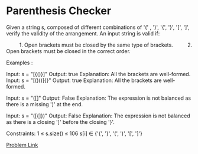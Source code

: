 # Parenthesis Checker

Given a string s, composed of different combinations of '(' , ')', '{', '}', '[', ']', verify the validity of the arrangement.
An input string is valid if:

         1. Open brackets must be closed by the same type of brackets.
         2. Open brackets must be closed in the correct order.

Examples :

Input: s = "[{()}]"
Output: true
Explanation: All the brackets are well-formed.
Input: s = "[()()]{}"
Output: true
Explanation: All the brackets are well-formed.

Input: s = "([]"
Output: False
Explanation: The expression is not balanced as there is a missing ')' at the end.

Input: s = "([{]})"
Output: False
Explanation: The expression is not balanced as there is a closing ']' before the closing '}'.


Constraints:
1 ≤ s.size() ≤ 106
s[i] ∈ {'{', '}', '(', ')', '[', ']'}

[Problem Link](https://www.geeksforgeeks.org/problems/parenthesis-checker2744/1)